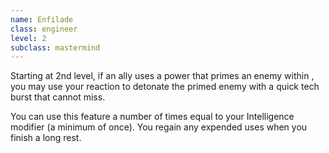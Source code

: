 ```yaml
---
name: Enfilade
class: engineer
level: 2
subclass: mastermind
---
```

Starting at 2nd level, if an ally uses a power that primes an enemy within <me-distance length="25" />, you may use your reaction to detonate the primed enemy with a
quick tech burst that cannot miss.

You can use this feature a number of times equal to your Intelligence modifier (a minimum of once). You regain any
expended uses when you finish a long rest.
